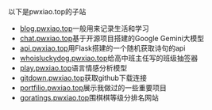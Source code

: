 以下是pwxiao.top的子站

- [blog.pwxiao.top](blog.pwxiao.top)一般用来记录生活和学习
- [chat.pwxiao.top](chat.pwxiao.top)基于开源项目搭建的Google Gemini大模型
- [api.pwxiao.top](api.pwxiao.top)用Flask搭建的一个随机获取诗句的api
- [whoisluckydog.pwxiao.top](whoisluckydog.pwxiao.top)给高中班主任写的班级抽签器
- [play.pwxiao.top](play.pwxiao.top)语言情感分析模型
- [gitdown.pwxiao.top](gitdown.pwxiao.top)获取github下载连接
- [portfilio.pwxiao.top](https://portfilio.pwxiao.top)展示我做过的一些重要项目
- [goratings.pwxiao.top](https://goratings.pwxiao.top)围棋棋等级分排名网站



